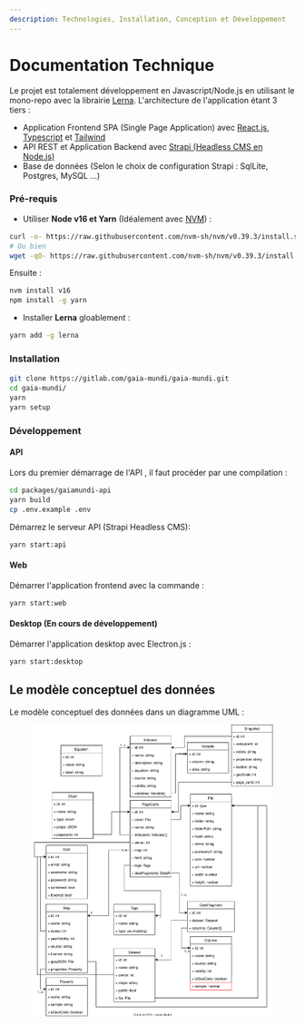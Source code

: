 ```yaml
---
description: Technologies, Installation, Conception et Développement
---
```


# Documentation Technique

Le projet est totalement développement en Javascript/Node.js en utilisant le mono-repo avec la librairie [Lerna](https://lerna.js.org/). L'architecture de l'application étant 3 tiers :&#x20;

* Application Frontend SPA (Single Page Application) avec [React.js](https://react.dev/), [Typescript](https://www.typescriptlang.org/) et [Tailwind](https://tailwindcss.com/)
* API REST et Application Backend avec [Strapi (Headless CMS en Node.js)](https://strapi.io/)
* Base de données (Selon le choix de configuration Strapi : SqlLite, Postgres, MySQL ...)

### Pré-requis <a href="#requirements" id="requirements"></a>

* Utiliser **Node v16 et Yarn** (Idéalement avec [NVM](https://fr.linux-console.net/?p=6#gsc.tab=0)) :

```sh
curl -o- https://raw.githubusercontent.com/nvm-sh/nvm/v0.39.3/install.sh | bash
# Ou bien
wget -qO- https://raw.githubusercontent.com/nvm-sh/nvm/v0.39.3/install.sh | bash
```

Ensuite :

```sh
nvm install v16
npm install -g yarn
```

* Installer **Lerna** gloablement :

```sh
yarn add -g lerna
```

### Installation <a href="#installation" id="installation"></a>

```bash
git clone https://gitlab.com/gaia-mundi/gaia-mundi.git
cd gaia-mundi/
yarn
yarn setup
```

### Développement <a href="#development" id="development"></a>

#### API <a href="#api" id="api"></a>

Lors du premier démarrage de l'API , il faut procéder par une compilation :

```sh
cd packages/gaiamundi-api
yarn build
cp .env.example .env
```

Démarrez le serveur API (Strapi Headless CMS):&#x20;

```sh
yarn start:api
```

#### Web <a href="#web" id="web"></a>

Démarrer l'application frontend avec la commande :&#x20;

```sh
yarn start:web
```

#### Desktop (En cours de développement) <a href="#desktop-coming-soon" id="desktop-coming-soon"></a>

Démarrer l'application desktop avec Electron.js :&#x20;

```sh
yarn start:desktop
```

## Le modèle conceptuel des données

Le modèle conceptuel des données dans un diagramme UML :

<figure><img src=".gitbook/assets/UML.drawio.svg" alt=""><figcaption></figcaption></figure>
